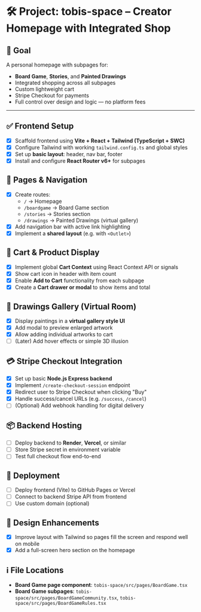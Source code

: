 # 🛠️ Project: tobis-space – Creator Homepage with Integrated Shop

## 🎯 Goal
A personal homepage with subpages for:
- **Board Game**, **Stories**, and **Painted Drawings**
- Integrated shopping across all subpages
- Custom lightweight cart
- Stripe Checkout for payments
- Full control over design and logic — no platform fees

---

## ✅ Frontend Setup
- [x] Scaffold frontend using **Vite + React + Tailwind (TypeScript + SWC)**
- [x] Configure Tailwind with working `tailwind.config.ts` and global styles
- [x] Set up **basic layout**: header, nav bar, footer
- [x] Install and configure **React Router v6+** for subpages

## 🧭 Pages & Navigation
- [x] Create routes:
  - `/` → Homepage
  - `/boardgame` → Board Game section
  - `/stories` → Stories section
  - `/drawings` → Painted Drawings (virtual gallery)
- [x] Add navigation bar with active link highlighting
- [x] Implement a **shared layout** (e.g. with `<Outlet>`)

## 🛒 Cart & Product Display
- [x] Implement global **Cart Context** using React Context API or signals
- [x] Show cart icon in header with item count
- [x] Enable **Add to Cart** functionality from each subpage
- [x] Create a **Cart drawer or modal** to show items and total

## 🎨 Drawings Gallery (Virtual Room)
- [x] Display paintings in a **virtual gallery style UI**
- [x] Add modal to preview enlarged artwork
- [x] Allow adding individual artworks to cart
- [ ] (Later) Add hover effects or simple 3D illusion

## 💳 Stripe Checkout Integration
- [x] Set up basic **Node.js Express backend**
- [x] Implement `/create-checkout-session` endpoint
- [x] Redirect user to Stripe Checkout when clicking "Buy"
- [x] Handle success/cancel URLs (e.g. `/success`, `/cancel`)
- [ ] (Optional) Add webhook handling for digital delivery

## 📦 Backend Hosting
- [ ] Deploy backend to **Render**, **Vercel**, or similar
- [ ] Store Stripe secret in environment variable
- [ ] Test full checkout flow end-to-end

## 🚚 Deployment
- [ ] Deploy frontend (Vite) to GitHub Pages or Vercel
- [ ] Connect to backend Stripe API from frontend
- [ ] Use custom domain (optional)

## 🎨 Design Enhancements
- [x] Improve layout with Tailwind so pages fill the screen and respond well on mobile
- [x] Add a full-screen hero section on the homepage

## ℹ️ File Locations
- **Board Game page component**: `tobis-space/src/pages/BoardGame.tsx`
- **Board Game subpages**: `tobis-space/src/pages/BoardGameCommunity.tsx`, `tobis-space/src/pages/BoardGameRules.tsx`
